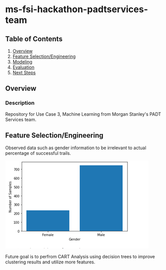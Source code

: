 # ms-fsi-hackathon-padtservices-team


## Table of Contents
1. [Overview](#Overview)
2. [Feature Selection/Engineering](#Product-Spec)
3. [Modeling](#Wireframes)
4. [Evaluation](#Schema)
5. [Next Steps](#VideoWalkthroughs)


## Overview
### Description

   Repository for Use Case 3, Machine Learning from Morgan Stanley's PADT Services team. 



## Feature Selection/Engineering

   Observed data such as gender information to be irrelevant to actual percentage of successful trails. 
   
   
   <img src='image_results/numberOfSamples.png' title='number of Samples' width='' alt='Video Walkthrough' />
   
   
   Future goal is to perfrom CART Analysis using decision trees to improve clustering results and utilize more features. 
  



